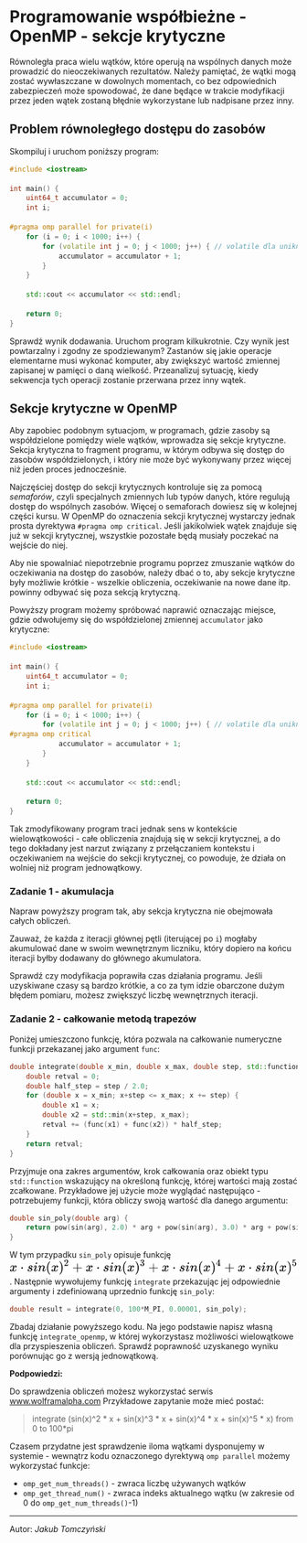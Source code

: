 # Programowanie współbieżne - OpenMP - sekcje krytyczne

Równoległa praca wielu wątków, które operują na wspólnych danych może prowadzić do nieoczekiwanych rezultatów. Należy pamiętać, że wątki mogą zostać wywłaszczane w dowolnych momentach, co bez odpowiednich zabezpieczeń może spowodować, że dane będące w trakcie modyfikacji przez jeden wątek zostaną błędnie wykorzystane lub nadpisane przez inny.

## Problem równoległego dostępu do zasobów

Skompiluj i uruchom poniższy program:

```cpp
#include <iostream>

int main() {
    uint64_t accumulator = 0;
    int i;

#pragma omp parallel for private(i)
    for (i = 0; i < 1000; i++) {
        for (volatile int j = 0; j < 1000; j++) { // volatile dla uniknięcia optymalizacji
            accumulator = accumulator + 1;
        }
    }

    std::cout << accumulator << std::endl;

    return 0;
}
```

Sprawdź wynik dodawania. Uruchom program kilkukrotnie. Czy wynik jest powtarzalny i zgodny ze spodziewanym? Zastanów się jakie operacje elementarne musi wykonać komputer, aby zwiększyć wartość zmiennej zapisanej w pamięci o daną wielkość. Przeanalizuj sytuację, kiedy sekwencja tych operacji zostanie przerwana przez inny wątek.

## Sekcje krytyczne w OpenMP

Aby zapobiec podobnym sytuacjom, w programach, gdzie zasoby są współdzielone pomiędzy wiele wątków, wprowadza się sekcje krytyczne. Sekcja krytyczna to fragment programu, w którym odbywa się dostęp do zasobów współdzielonych, i który nie może być wykonywany przez więcej niż jeden proces jednocześnie.

Najczęściej dostęp do sekcji krytycznych kontroluje się za pomocą *semaforów*, czyli specjalnych zmiennych lub typów danych, które regulują dostęp do wspólnych zasobów. Więcej o semaforach dowiesz się w kolejnej części kursu. W OpenMP do oznaczenia sekcji krytycznej wystarczy jednak prosta dyrektywa `#pragma omp critical`. Jeśli jakikolwiek wątek znajduje się już w sekcji krytycznej, wszystkie pozostałe będą musiały poczekać na wejście do niej.

Aby nie spowalniać niepotrzebnie programu poprzez zmuszanie wątków do oczekiwania na dostęp do zasobów, należy dbać o to, aby sekcje krytyczne były możliwie krótkie - wszelkie obliczenia, oczekiwanie na nowe dane itp. powinny odbywać się poza sekcją krytyczną.

Powyższy program możemy spróbować naprawić oznaczając miejsce, gdzie odwołujemy się do współdzielonej zmiennej `accumulator` jako krytyczne:

```cpp
#include <iostream>

int main() {
    uint64_t accumulator = 0;
    int i;

#pragma omp parallel for private(i)
    for (i = 0; i < 1000; i++) {
        for (volatile int j = 0; j < 1000; j++) { // volatile dla uniknięcia optymalizacji
#pragma omp critical
            accumulator = accumulator + 1;
        }
    }

    std::cout << accumulator << std::endl;

    return 0;
}
```

Tak zmodyfikowany program traci jednak sens w kontekście wielowątkowości - całe obliczenia znajdują się w sekcji krytycznej, a do tego dokładany jest narzut związany z przełączaniem kontekstu i oczekiwaniem na wejście do sekcji krytycznej, co powoduje, że działa on wolniej niż program jednowątkowy.

### Zadanie 1 - akumulacja

Napraw powyższy program tak, aby sekcja krytyczna nie obejmowała całych obliczeń.

Zauważ, że każda z iteracji głównej pętli (iterującej po `i`) mogłaby akumulować dane w swoim wewnętrznym liczniku, który dopiero na końcu iteracji byłby dodawany do głównego akumulatora.

Sprawdź czy modyfikacja poprawiła czas działania programu. Jeśli uzyskiwane czasy są bardzo krótkie, a co za tym idzie obarczone dużym błędem pomiaru, możesz zwiększyć liczbę wewnętrznych iteracji.

### Zadanie 2 - całkowanie metodą trapezów

Poniżej umieszczono funkcję, która pozwala na całkowanie numeryczne funkcji przekazanej jako argument `func`:

```cpp
double integrate(double x_min, double x_max, double step, std::function<double(double)> func) {
    double retval = 0;
    double half_step = step / 2.0;
    for (double x = x_min; x+step <= x_max; x += step) {
        double x1 = x;
        double x2 = std::min(x+step, x_max);
        retval += (func(x1) + func(x2)) * half_step;
    }
    return retval;
}
```

Przyjmuje ona zakres argumentów, krok całkowania oraz obiekt typu `std::function` wskazujący na określoną funkcję, której wartości mają zostać zcałkowane. Przykładowe jej użycie może wyglądać następująco - potrzebujemy funkcji, która obliczy swoją wartość dla danego argumentu:

```cpp
double sin_poly(double arg) {
    return pow(sin(arg), 2.0) * arg + pow(sin(arg), 3.0) * arg + pow(sin(arg), 4.0) * arg + pow(sin(arg), 5.0) * arg;
}
```

W tym przypadku `sin_poly` opisuje funkcję ![sin_poly](../images/10/sin_poly.svg). Następnie wywołujemy funkcję `integrate` przekazując jej odpowiednie argumenty i zdefiniowaną uprzednio funkcję `sin_poly`:

```cpp
double result = integrate(0, 100*M_PI, 0.00001, sin_poly);
```

Zbadaj działanie powyższego kodu. Na jego podstawie napisz własną funkcję `integrate_openmp`, w której wykorzystasz możliwości wielowątkowe dla przyspieszenia obliczeń. Sprawdź poprawność uzyskanego wyniku porównując go z wersją jednowątkową.

**Podpowiedzi:**

Do sprawdzenia obliczeń możesz wykorzystać serwis www.wolframalpha.com
Przykładowe zapytanie może mieć postać:

> integrate (sin(x)^2 * x + sin(x)^3 * x + sin(x)^4 * x + sin(x)^5 * x) from 0 to 100*pi

Czasem przydatne jest sprawdzenie iloma wątkami dysponujemy w systemie - wewnątrz kodu oznaczonego dyrektywą `omp parallel` możemy wykorzystać funkcje:

* `omp_get_num_threads()` - zwraca liczbę używanych wątków
* `omp_get_thread_num()` - zwraca indeks aktualnego wątku (w zakresie od 0 do `omp_get_num_threads()`-1)

***
Autor: *Jakub Tomczyński*
